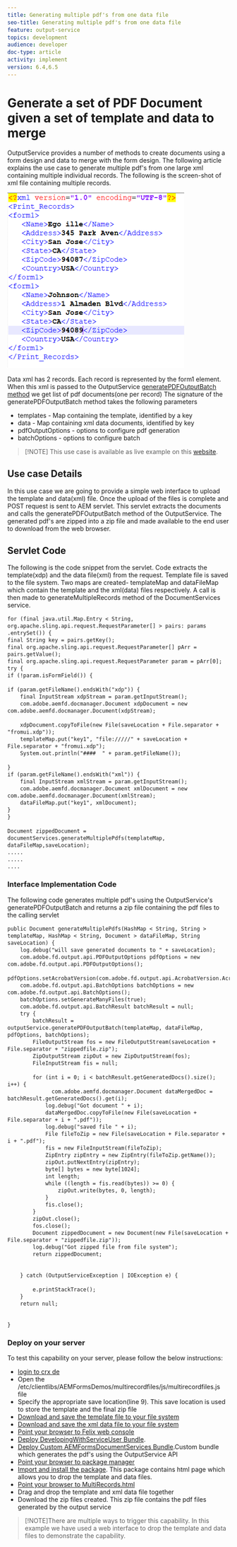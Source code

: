 ```yaml
---
title: Generating multiple pdf's from one data file
seo-title: Generating multiple pdf's from one data file
feature: output-service
topics: development
audience: developer
doc-type: article
activity: implement
version: 6.4,6.5
---
```


# Generate a set of PDF Document given a set of template and data to merge

OutputService provides a number of methods to create documents using a form design and data to merge with the form design. The following article explains the use case to generate multiple pdf's from one large xml containing multiple individual records.
The following is the screen-shot of xml file containing multiple records.

![multi-record-xml](assets/multi-record-xml.PNG)

Data xml has 2 records. Each record is represented by the form1 element. When this xml is passed to the OutputService [generatePDFOutputBatch method](https://helpx.adobe.com/aem-forms/6/javadocs/com/adobe/fd/output/api/OutputService.html) we get list of pdf documents(one per record)
The signature of the generatePDFOutputBatch method takes the following parameters

* templates - Map containing the template, identified by a key
* data - Map containing xml data documents, identified by key
* pdfOutputOptions - options to configure pdf generation
* batchOptions - options to configure batch

>[!NOTE] This use case is available as live example on this [website](https://forms.enablementadobe.com/content/samples/samples.html?query=0).

## Use case Details

In this use case we are going to provide a simple web interface to upload the template and data(xml) file. Once the upload of the files is complete and POST request is sent to AEM servlet. This servlet extracts the documents and calls the  generatePDFOutputBatch method of the OutputService. The generated pdf's are zipped into a zip file and made available to the end user to download from the web browser.

## Servlet Code

The following is the code snippet from the servlet. Code extracts the template(xdp) and the data file(xml) from the request. Template file is saved to the file system. Two maps are created- templateMap and dataFileMap which contain the template and the xml(data) files respectively. A call is then made to generateMultipleRecords method of the DocumentServices service.

```java{.line-numbers}
for (final java.util.Map.Entry < String, org.apache.sling.api.request.RequestParameter[] > pairs: params
.entrySet()) {
final String key = pairs.getKey();
final org.apache.sling.api.request.RequestParameter[] pArr = pairs.getValue();
final org.apache.sling.api.request.RequestParameter param = pArr[0];
try {
if (!param.isFormField()) {

if (param.getFileName().endsWith("xdp")) {
    final InputStream xdpStream = param.getInputStream();
    com.adobe.aemfd.docmanager.Document xdpDocument = new com.adobe.aemfd.docmanager.Document(xdpStream);

    xdpDocument.copyToFile(new File(saveLocation + File.separator + "fromui.xdp"));
    templateMap.put("key1", "file://///" + saveLocation + File.separator + "fromui.xdp");
    System.out.println("####  " + param.getFileName());

}
if (param.getFileName().endsWith("xml")) {
    final InputStream xmlStream = param.getInputStream();
    com.adobe.aemfd.docmanager.Document xmlDocument = new com.adobe.aemfd.docmanager.Document(xmlStream);
    dataFileMap.put("key1", xmlDocument);
}
}

Document zippedDocument = documentServices.generateMultiplePdfs(templateMap, dataFileMap,saveLocation);
.....
.....
....
```

### Interface Implementation Code

The following code generates multiple pdf's using the OutputService's generatePDFOutputBatch and returns a zip file containing the pdf files to the calling servlet

```java{.line-numbers}
public Document generateMultiplePdfs(HashMap < String, String > templateMap, HashMap < String, Document > dataFileMap, String saveLocation) {
    log.debug("will save generated documents to " + saveLocation);
    com.adobe.fd.output.api.PDFOutputOptions pdfOptions = new com.adobe.fd.output.api.PDFOutputOptions();
    pdfOptions.setAcrobatVersion(com.adobe.fd.output.api.AcrobatVersion.Acrobat_11);
    com.adobe.fd.output.api.BatchOptions batchOptions = new com.adobe.fd.output.api.BatchOptions();
    batchOptions.setGenerateManyFiles(true);
    com.adobe.fd.output.api.BatchResult batchResult = null;
    try {
        batchResult = outputService.generatePDFOutputBatch(templateMap, dataFileMap, pdfOptions, batchOptions);
        FileOutputStream fos = new FileOutputStream(saveLocation + File.separator + "zippedfile.zip");
        ZipOutputStream zipOut = new ZipOutputStream(fos);
        FileInputStream fis = null;

        for (int i = 0; i < batchResult.getGeneratedDocs().size(); i++) {
              com.adobe.aemfd.docmanager.Document dataMergedDoc = batchResult.getGeneratedDocs().get(i);
            log.debug("Got document " + i);
            dataMergedDoc.copyToFile(new File(saveLocation + File.separator + i + ".pdf"));
            log.debug("saved file " + i);
            File fileToZip = new File(saveLocation + File.separator + i + ".pdf");
            fis = new FileInputStream(fileToZip);
            ZipEntry zipEntry = new ZipEntry(fileToZip.getName());
            zipOut.putNextEntry(zipEntry);
            byte[] bytes = new byte[1024];
            int length;
            while ((length = fis.read(bytes)) >= 0) {
                zipOut.write(bytes, 0, length);
            }
            fis.close();
        }
        zipOut.close();
        fos.close();
        Document zippedDocument = new Document(new File(saveLocation + File.separator + "zippedfile.zip"));
        log.debug("Got zipped file from file system");
        return zippedDocument;


    } catch (OutputServiceException | IOException e) {

        e.printStackTrace();
    }
    return null;


}
```

### Deploy on your server

To test this capability on your server, please follow the below instructions:
* [login to crx de](http://localhost:4502/crx/de/index.jsp)
* Open the /etc/clientlibs/AEMFormsDemos/multirecordfiles/js/multirecordfiles.js file
* Specify the appropriate save location(line 9). This save location is used to store the template and the final zip file
* [Download and save the template file to your file system](assets/address.xdp)
* [Download and save the xml data file to your file system](assets/multirecords.xml)
* [Point your browser to Felix web console](http://localhost:4502/system/console/bundles)
* [Deploy DevelopingWithServiceUser Bundle](https://forms.enablementadobe.com/content/DemoServerBundles/AEMFormsDocumentServices.core-1.0-SNAPSHOT.jar). 
* [Deploy Custom AEMFormsDocumentServices Bundle](https://forms.enablementadobe.com/content/DemoServerBundles/AEMFormsDocumentServices.core-1.0-SNAPSHOT.jar).Custom bundle which generates the pdf's using the OutputService API
* [Point your browser to package manager](http://localhost:4502/crx/packmgr/index.jsp)
* [Import and install the package](assets/generate-multiple-pdf-from-xml.zip). This package contains html page which allows you to drop the template and data files.
* [Point your browser to MultiRecords.html](http://localhost:4502/content/DocumentServices/Multirecord.html?)
* Drag and drop the template and xml data file together
* Download the zip files created. This zip file contains the pdf files generated by the output service

>[!NOTE]There are multiple ways to trigger this capability. In this example we have used a web interface to drop the template and data files to demonstrate the capability.

